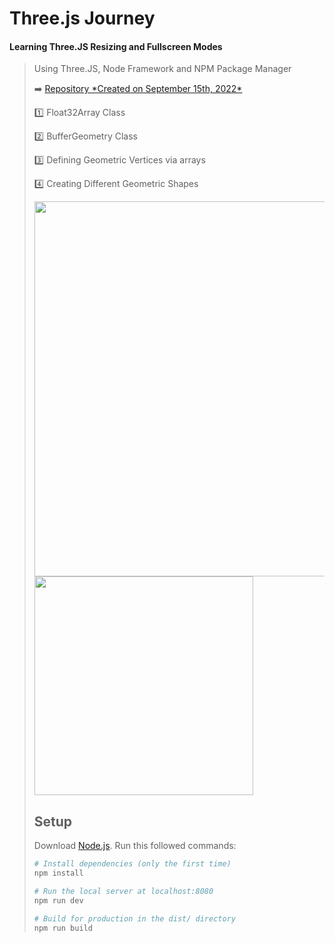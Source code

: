 # Three.js Journey

#### Learning Three.JS Resizing and Fullscreen Modes ####
> Using Three.JS, Node Framework and NPM Package Manager
> <p>➡️ <a href="https://github.com/MelissaCurylo/three_js/blob/master/practice/08_fullscreen_and_resizing/readme.md"> Repository *Created on September 15th, 2022* </a> </p>
> <p>1️⃣ Float32Array Class</p>
> <p>2️⃣ BufferGeometry Class</p>
> <p>3️⃣ Defining Geometric Vertices via arrays</p>
> <p>4️⃣ Creating Different Geometric Shapes</p

<img src="https://github.com/MelissaCurylo/three.js/blob/master/practice/09_geometries/demos/float32array.gif" width="600">
<img src="https://github.com/MelissaCurylo/three.js/blob/master/practice/09_geometries/demos/playing_with_geometries.gif" width="350">

  
## Setup
Download [Node.js](https://nodejs.org/en/download/).
Run this followed commands:

``` bash
# Install dependencies (only the first time)
npm install

# Run the local server at localhost:8080
npm run dev

# Build for production in the dist/ directory
npm run build
```

